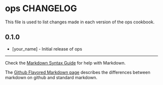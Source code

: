 ops CHANGELOG
=============

This file is used to list changes made in each version of the ops cookbook.

0.1.0
-----
- [your_name] - Initial release of ops

- - -
Check the [Markdown Syntax Guide](http://daringfireball.net/projects/markdown/syntax) for help with Markdown.

The [Github Flavored Markdown page](http://github.github.com/github-flavored-markdown/) describes the differences between markdown on github and standard markdown.
